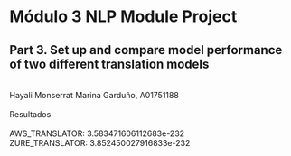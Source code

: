 # Módulo 3 NLP Module Project
## Part 3. Set up and compare model performance of two different translation models
<br>
Hayali Monserrat Marina Garduño, A01751188
<br><br>
Resultados<br><br>
AWS_TRANSLATOR: 3.583471606112683e-232<br>
ZURE_TRANSLATOR: 3.852450027916833e-232
